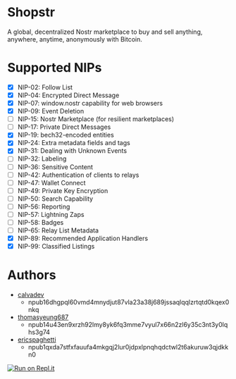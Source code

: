 # Shopstr

A global, decentralized Nostr marketplace to buy and sell anything, anywhere, anytime, anonymously with Bitcoin.

# Supported NIPs

- [x] NIP-02: Follow List
- [x] NIP-04: Encrypted Direct Message 
- [x] NIP-07: window.nostr capability for web browsers
- [x] NIP-09: Event Deletion
- [ ] NIP-15: Nostr Marketplace (for resilient marketplaces)
- [ ] NIP-17: Private Direct Messages
- [x] NIP-19: bech32-encoded entities
- [x] NIP-24: Extra metadata fields and tags
- [x] NIP-31: Dealing with Unknown Events
- [ ] NIP-32: Labeling
- [ ] NIP-36: Sensitive Content
- [ ] NIP-42: Authentication of clients to relays
- [ ] NIP-47: Wallet Connect
- [ ] NIP-49: Private Key Encryption
- [ ] NIP-50: Search Capability
- [ ] NIP-56: Reporting
- [ ] NIP-57: Lightning Zaps
- [ ] NIP-58: Badges
- [ ] NIP-65: Relay List Metadata
- [x] NIP-89: Recommended Application Handlers
- [x] NIP-99: Classified Listings

# Authors

- [calvadev](nostr:npub16dhgpql60vmd4mnydjut87vla23a38j689jssaqlqqlzrtqtd0kqex0nkq)
  - npub16dhgpql60vmd4mnydjut87vla23a38j689jssaqlqqlzrtqtd0kqex0nkq
- [thomasyeung687](nostr:npub14u43en9xrzh92lmy8yk6fq3mme7vyul7x66n2zl6y35c3nt3y0lqhs3g74)
  - npub14u43en9xrzh92lmy8yk6fq3mme7vyul7x66n2zl6y35c3nt3y0lqhs3g74
- [ericspaghetti](nostr:npub1qxda7stfxfauufa4mkgqj2lur0jdpxlpnqhqdctwl2t6akuruw3qjdkkn0)
  - npub1qxda7stfxfauufa4mkgqj2lur0jdpxlpnqhqdctwl2t6akuruw3qjdkkn0

[![Run on Repl.it](https://replit.com/badge/github/calvadev/shopstr)](https://replit.com/new/github/calvadev/shopstr)
